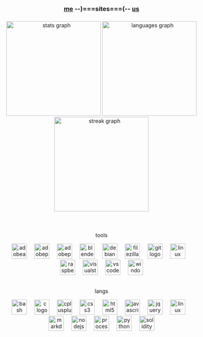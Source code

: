 <br clear="both">

<h3 align="center">
  <a href="https://kuso.day" target="_blank">me</a>
  --)===sites===(--
  <a href="https://kus.ooo" target="_blank">us</a>
</h3>

###

<div align="center">
  <img src="https://github-readme-stats.vercel.app/api?username=2lag&hide_title=false&hide_rank=true&show_icons=true&include_all_commits=true&count_private=true&disable_animations=false&theme=midnight-purple&locale=en&hide_border=true&order=1&custom_title=stats" height="250" alt="stats graph"  />
  <img src="https://github-readme-stats.vercel.app/api/top-langs?username=2lag&locale=en&hide_title=false&layout=compact&card_width=320&langs_count=8&theme=midnight-purple&hide_border=true&order=2&custom_title=langs" height="250" alt="languages graph"  />
  <img src="https://streak-stats.demolab.com?user=2lag&locale=en&mode=daily&theme=midnight-purple&hide_border=true&border_radius=5&date_format=j M[ Y]&order=3" height="250" alt="streak graph"  />
</div>

###

<br clear="both">
<div align="center">
  <p>tools</p>
  <img src="https://cdn.simpleicons.org/adobeaftereffects/9999FF" height="40" alt="adobeaftereffects logo"  />
  <img width="12" />
  <img src="https://cdn.simpleicons.org/adobephotoshop/9999FF" height="40" alt="adobephotoshop logo"  />
  <img width="12" />
  <img src="https://cdn.simpleicons.org/adobepremierepro/9999FF" height="40" alt="adobepremierepro logo"  />
  <img width="12" />
  <img src="https://cdn.simpleicons.org/blender/9999FF" height="40" alt="blender logo"  />
  <img width="12" />
  <img src="https://cdn.simpleicons.org/debian/9999FF" height="40" alt="debian logo"  />
  <img width="12" />
  <img src="https://cdn.simpleicons.org/filezilla/9999FF" height="40" alt="filezilla logo"  />
  <img width="12" />
  <img src="https://cdn.simpleicons.org/git/9999FF" height="40" alt="git logo"  />
  <img width="12" />
  <img src="https://cdn.simpleicons.org/linux/9999FF" height="40" alt="linux logo"  />
  <img width="12" />
  <img src="https://cdn.simpleicons.org/raspberrypi/9999FF" height="40" alt="raspberrypi logo"  />
  <img width="12" />
  <img src="https://cdn.simpleicons.org/visualstudio/9999FF" height="40" alt="visualstudio logo"  />
  <img width="12" />
  <img src="https://cdn.simpleicons.org/visualstudiocode/9999FF" height="40" alt="vscode logo"  />
  <img width="12" />
  <img src="https://cdn.simpleicons.org/windows/9999FF" height="40" alt="windows8 logo"  />
  <br><br>
  <p>langs</p>
    <img src="https://cdn.simpleicons.org/gnubash/CCCCFF" height="40" alt="bash logo"  />
  <img width="12" />
  <img src="https://cdn.simpleicons.org/c/CCCCFF" height="40" alt="c logo"  />
  <img width="12" />
  <img src="https://cdn.simpleicons.org/c++/CCCCFF" height="40" alt="cplusplus logo"  />
  <img width="12" />
  <img src="https://cdn.simpleicons.org/css3/CCCCFF" height="40" alt="css3 logo"  />
  <img width="12" />
  <img src="https://cdn.simpleicons.org/html5/CCCCFF" height="40" alt="html5 logo"  />
  <img width="12" />
  <img src="https://cdn.simpleicons.org/javascript/CCCCFF" height="40" alt="javascript logo"  />
  <img width="12" />
  <img src="https://cdn.simpleicons.org/jquery/CCCCFF" height="40" alt="jquery logo"  />
  <img width="12" />
  <img src="https://cdn.simpleicons.org/linux/CCCCFF" height="40" alt="linux logo"  />
  <img width="12" />
  <img src="https://cdn.simpleicons.org/markdown/CCCCFF" height="40" alt="markdown logo"  />
  <img width="12" />
  <img src="https://cdn.simpleicons.org/nodedotjs/CCCCFF" height="40" alt="nodejs logo"  />
  <img width="12" />
  <img src="https://cdn.simpleicons.org/processingfoundation/CCCCFF" height="40" alt="processing logo"  />
  <img width="12" />
  <img src="https://cdn.simpleicons.org/python/CCCCFF" height="40" alt="python logo"  />
  <img width="12" />
  <img src="https://cdn.simpleicons.org/solidity/CCCCFF" height="40" alt="solidity logo"  />
</div>

###
